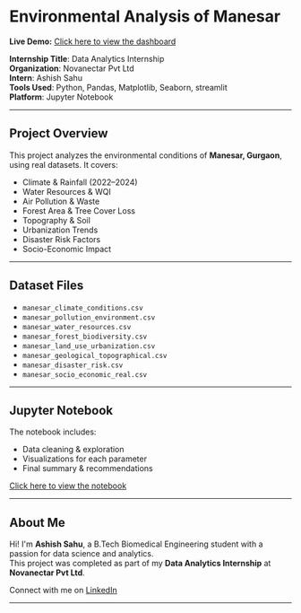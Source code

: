 #  Environmental Analysis of Manesar 
**Live Demo:** [Click here to view the dashboard](https://manesar-environment-analysis-asm6vmiuhfeqp8lsypasaw.streamlit.app)


**Internship Title**: Data Analytics Internship  
**Organization**: Novanectar Pvt Ltd  
**Intern**: Ashish Sahu    
**Tools Used**: Python, Pandas, Matplotlib, Seaborn, streamlit  
**Platform**: Jupyter Notebook

---

##  Project Overview

This project analyzes the environmental conditions of **Manesar, Gurgaon**, using real datasets. It covers:

-  Climate & Rainfall (2022–2024)
-  Water Resources & WQI
-  Air Pollution & Waste
-  Forest Area & Tree Cover Loss
-  Topography & Soil
-  Urbanization Trends
-  Disaster Risk Factors
-  Socio-Economic Impact

---

##  Dataset Files

- `manesar_climate_conditions.csv`  
- `manesar_pollution_environment.csv`  
- `manesar_water_resources.csv`  
- `manesar_forest_biodiversity.csv`  
- `manesar_land_use_urbanization.csv`  
- `manesar_geological_topographical.csv`  
- `manesar_disaster_risk.csv`  
- `manesar_socio_economic_real.csv`  

---

## Jupyter Notebook

The notebook includes:
- Data cleaning & exploration
- Visualizations for each parameter
- Final summary & recommendations

 [Click here to view the notebook](notebook/EnvironmentalAnalysisOfManesarGurgaon.ipynb)

---

##  About Me

Hi! I'm **Ashish Sahu**, a B.Tech Biomedical Engineering student with a passion for data science and analytics.  
This project was completed as part of my **Data Analytics Internship** at **Novanectar Pvt Ltd**.

 Connect with me on [LinkedIn](https://www.linkedin.com/in/ashish-sahu-88051224a/)

---
